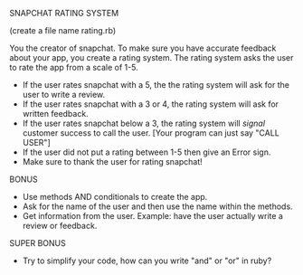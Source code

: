 SNAPCHAT RATING SYSTEM 

(create a file name rating.rb)

You the creator of snapchat. To make sure you have accurate feedback about your app, you create a rating system. The rating system asks the user to rate the app from a scale of 1-5. 

- If the user rates snapchat with a 5, the the rating system will ask for the user to write a review. 
- If the user rates snapchat with a 3 or 4, the rating system will ask for written feedback.
- If the user rates snapchat below a 3, the rating system will *signal* customer success to call the user. [Your program can just say "CALL USER"]
- If the user did not put a rating between 1-5 then give an Error sign. 
- Make sure to thank the user for rating snapchat! 


BONUS
- Use methods AND conditionals to create the app. 
- Ask for the name of the user and then use the name within the methods.
- Get information from the user. Example: have the user actually write a review or feedback. 

SUPER BONUS
- Try to simplify your code, how can you write "and" or "or" in ruby?